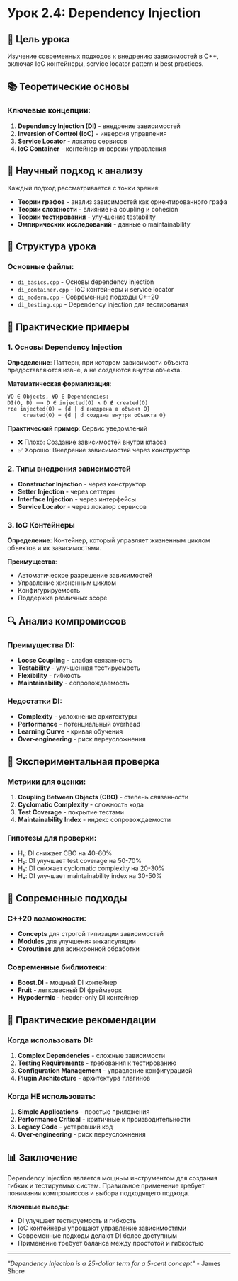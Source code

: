 # Урок 2.4: Dependency Injection

## 🎯 Цель урока
Изучение современных подходов к внедрению зависимостей в C++, включая IoC контейнеры, service locator pattern и best practices.

## 📚 Теоретические основы

### Ключевые концепции:

1. **Dependency Injection (DI)** - внедрение зависимостей
2. **Inversion of Control (IoC)** - инверсия управления
3. **Service Locator** - локатор сервисов
4. **IoC Container** - контейнер инверсии управления

## 🔬 Научный подход к анализу

Каждый подход рассматривается с точки зрения:
- **Теории графов** - анализ зависимостей как ориентированного графа
- **Теории сложности** - влияние на coupling и cohesion
- **Теории тестирования** - улучшение testability
- **Эмпирических исследований** - данные о maintainability

## 📁 Структура урока

### Основные файлы:
- `di_basics.cpp` - Основы dependency injection
- `di_container.cpp` - IoC контейнеры и service locator
- `di_modern.cpp` - Современные подходы C++20
- `di_testing.cpp` - Dependency injection для тестирования

## 🎨 Практические примеры

### 1. Основы Dependency Injection
**Определение**: Паттерн, при котором зависимости объекта предоставляются извне, а не создаются внутри объекта.

**Математическая формализация**:
```
∀O ∈ Objects, ∀D ∈ Dependencies: 
DI(O, D) ⟹ D ∈ injected(O) ∧ D ∉ created(O)
где injected(O) = {d | d внедрена в объект O}
     created(O) = {d | d создана внутри объекта O}
```

**Практический пример**: Сервис уведомлений
- ❌ Плохо: Создание зависимостей внутри класса
- ✅ Хорошо: Внедрение зависимостей через конструктор

### 2. Типы внедрения зависимостей
- **Constructor Injection** - через конструктор
- **Setter Injection** - через сеттеры
- **Interface Injection** - через интерфейсы
- **Service Locator** - через локатор сервисов

### 3. IoC Контейнеры
**Определение**: Контейнер, который управляет жизненным циклом объектов и их зависимостями.

**Преимущества**:
- Автоматическое разрешение зависимостей
- Управление жизненным циклом
- Конфигурируемость
- Поддержка различных scope

## 🔍 Анализ компромиссов

### Преимущества DI:
- **Loose Coupling** - слабая связанность
- **Testability** - улучшенная тестируемость
- **Flexibility** - гибкость
- **Maintainability** - сопровождаемость

### Недостатки DI:
- **Complexity** - усложнение архитектуры
- **Performance** - потенциальный overhead
- **Learning Curve** - кривая обучения
- **Over-engineering** - риск переусложнения

## 🧪 Экспериментальная проверка

### Метрики для оценки:
1. **Coupling Between Objects (CBO)** - степень связанности
2. **Cyclomatic Complexity** - сложность кода
3. **Test Coverage** - покрытие тестами
4. **Maintainability Index** - индекс сопровождаемости

### Гипотезы для проверки:
- H₁: DI снижает CBO на 40-60%
- H₂: DI улучшает test coverage на 50-70%
- H₃: DI снижает cyclomatic complexity на 20-30%
- H₄: DI улучшает maintainability index на 30-50%

## 🚀 Современные подходы

### C++20 возможности:
- **Concepts** для строгой типизации зависимостей
- **Modules** для улучшения инкапсуляции
- **Coroutines** для асинхронной обработки

### Современные библиотеки:
- **Boost.DI** - мощный DI контейнер
- **Fruit** - легковесный DI фреймворк
- **Hypodermic** - header-only DI контейнер

## 🎯 Практические рекомендации

### Когда использовать DI:
1. **Complex Dependencies** - сложные зависимости
2. **Testing Requirements** - требования к тестированию
3. **Configuration Management** - управление конфигурацией
4. **Plugin Architecture** - архитектура плагинов

### Когда НЕ использовать:
1. **Simple Applications** - простые приложения
2. **Performance Critical** - критичные к производительности
3. **Legacy Code** - устаревший код
4. **Over-engineering** - риск переусложнения

## 📊 Заключение

Dependency Injection является мощным инструментом для создания гибких и тестируемых систем. Правильное применение требует понимания компромиссов и выбора подходящего подхода.

**Ключевые выводы**:
- DI улучшает тестируемость и гибкость
- IoC контейнеры упрощают управление зависимостями
- Современные подходы делают DI более доступным
- Применение требует баланса между простотой и гибкостью

---

*"Dependency Injection is a 25-dollar term for a 5-cent concept"* - James Shore
